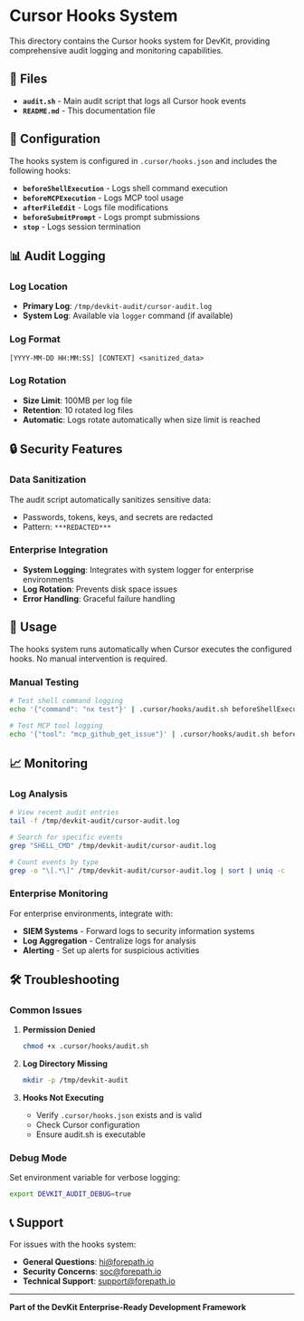 # Cursor Hooks System

This directory contains the Cursor hooks system for DevKit, providing comprehensive audit logging and monitoring capabilities.

## 📁 Files

- **`audit.sh`** - Main audit script that logs all Cursor hook events
- **`README.md`** - This documentation file

## 🔧 Configuration

The hooks system is configured in `.cursor/hooks.json` and includes the following hooks:

- **`beforeShellExecution`** - Logs shell command execution
- **`beforeMCPExecution`** - Logs MCP tool usage
- **`afterFileEdit`** - Logs file modifications
- **`beforeSubmitPrompt`** - Logs prompt submissions
- **`stop`** - Logs session termination

## 📊 Audit Logging

### Log Location

- **Primary Log**: `/tmp/devkit-audit/cursor-audit.log`
- **System Log**: Available via `logger` command (if available)

### Log Format

```
[YYYY-MM-DD HH:MM:SS] [CONTEXT] <sanitized_data>
```

### Log Rotation

- **Size Limit**: 100MB per log file
- **Retention**: 10 rotated log files
- **Automatic**: Logs rotate automatically when size limit is reached

## 🔒 Security Features

### Data Sanitization

The audit script automatically sanitizes sensitive data:

- Passwords, tokens, keys, and secrets are redacted
- Pattern: `***REDACTED***`

### Enterprise Integration

- **System Logging**: Integrates with system logger for enterprise environments
- **Log Rotation**: Prevents disk space issues
- **Error Handling**: Graceful failure handling

## 🚀 Usage

The hooks system runs automatically when Cursor executes the configured hooks. No manual intervention is required.

### Manual Testing

```bash
# Test shell command logging
echo '{"command": "nx test"}' | .cursor/hooks/audit.sh beforeShellExecution

# Test MCP tool logging
echo '{"tool": "mcp_github_get_issue"}' | .cursor/hooks/audit.sh beforeMCPExecution
```

## 📈 Monitoring

### Log Analysis

```bash
# View recent audit entries
tail -f /tmp/devkit-audit/cursor-audit.log

# Search for specific events
grep "SHELL_CMD" /tmp/devkit-audit/cursor-audit.log

# Count events by type
grep -o "\[.*\]" /tmp/devkit-audit/cursor-audit.log | sort | uniq -c
```

### Enterprise Monitoring

For enterprise environments, integrate with:

- **SIEM Systems** - Forward logs to security information systems
- **Log Aggregation** - Centralize logs for analysis
- **Alerting** - Set up alerts for suspicious activities

## 🛠️ Troubleshooting

### Common Issues

1. **Permission Denied**

   ```bash
   chmod +x .cursor/hooks/audit.sh
   ```

2. **Log Directory Missing**

   ```bash
   mkdir -p /tmp/devkit-audit
   ```

3. **Hooks Not Executing**
   - Verify `.cursor/hooks.json` exists and is valid
   - Check Cursor configuration
   - Ensure audit.sh is executable

### Debug Mode

Set environment variable for verbose logging:

```bash
export DEVKIT_AUDIT_DEBUG=true
```

## 📞 Support

For issues with the hooks system:

- **General Questions**: hi@forepath.io
- **Security Concerns**: soc@forepath.io
- **Technical Support**: support@forepath.io

---

**Part of the DevKit Enterprise-Ready Development Framework**
